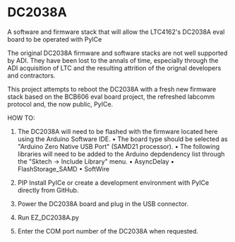 # DC2038A
A software and firmware stack that will allow the LTC4162's DC2038A eval board to be operated with PyICe

The original DC2038A firmware and software stacks are not well supported by ADI.
They have been lost to the annals of time, especially through the ADI acquisition of LTC and the resulting attrition of the orignal developers and contractors.

This project attempts to reboot the DC2038A with a fresh new firmware stack based on the BCB606 eval board project, the refreshed labcomm protocol and, the now public, PyICe.

HOW TO:

1) The DC2038A will need to be flashed with the firmware located here using the Arduino Software IDE.
    • The board type should be selected as "Arduino Zero Native USB Port" (SAMD21 processor).
    • The following libraries will need to be added to the Arduino depdendency list through the "Sktech -> Include Library" menu.
        • AsyncDelay
        • FlashStorage_SAMD
        • SoftWire
        
2) PIP Install PyICe or create a development environment with PyICe directly from GitHub.
3) Power the DC2038A board and plug in the USB connector.
4) Run EZ_DC2038A.py
5) Enter the COM port number of the DC2038A when requested.